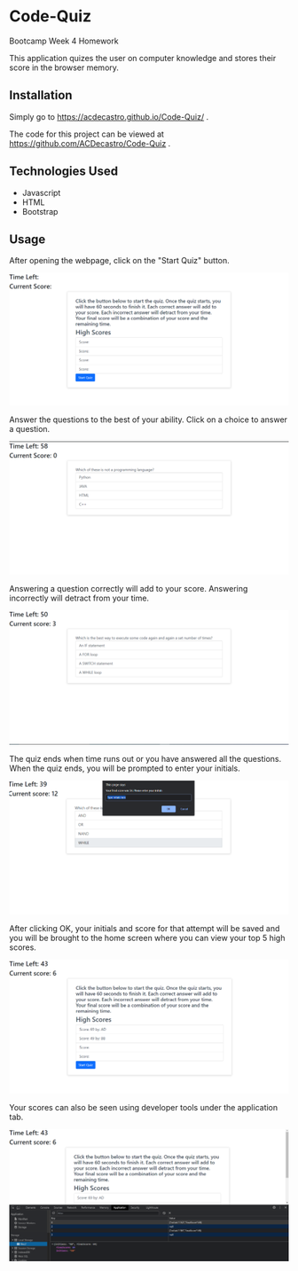 # Code-Quiz

Bootcamp Week 4 Homework

This application quizes the user on computer knowledge and stores their score in the browser memory.

## Installation
Simply go to https://acdecastro.github.io/Code-Quiz/ .

The code for this project can be viewed at https://github.com/ACDecastro/Code-Quiz .

## Technologies Used
- Javascript
- HTML
- Bootstrap

## Usage
After opening the webpage, click on the "Start Quiz" button.

![Start](./pictures/image1.png)

Answer the questions to the best of your ability. Click on a choice to answer a question.

![Quiz](./pictures/image2.png)

Answering a question correctly will add to your score. Answering incorrectly will detract from your time.

![Answer quickly and accurately](./pictures/image3.png)

The quiz ends when time runs out or you have answered all the questions. When the quiz ends, you will be prompted to enter your initials.

![Quiz end](./pictures/image4.png)

After clicking OK, your initials and score for that attempt will be saved and you will be brought to the home screen where you can view your top 5 high scores. 

![High scores home page](./pictures/image5.png)

Your scores can also be seen using developer tools under the application tab.

![Dev tools](./pictures/image6.png)